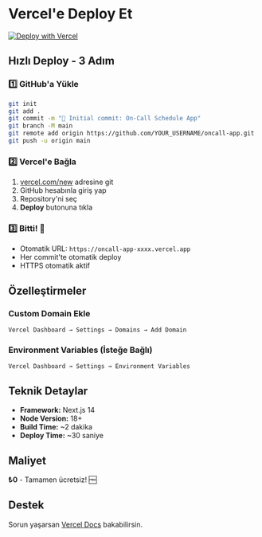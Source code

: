 # Vercel'e Deploy Et

[![Deploy with Vercel](https://vercel.com/button)](https://vercel.com/new/clone?repository-url=https://github.com/YOUR_USERNAME/oncall-app)

## Hızlı Deploy - 3 Adım

### 1️⃣ GitHub'a Yükle
```bash
git init
git add .
git commit -m "🚀 Initial commit: On-Call Schedule App"
git branch -M main
git remote add origin https://github.com/YOUR_USERNAME/oncall-app.git
git push -u origin main
```

### 2️⃣ Vercel'e Bağla
1. [vercel.com/new](https://vercel.com/new) adresine git
2. GitHub hesabınla giriş yap
3. Repository'ni seç
4. **Deploy** butonuna tıkla

### 3️⃣ Bitti! 🎉
- Otomatik URL: `https://oncall-app-xxxx.vercel.app`
- Her commit'te otomatik deploy
- HTTPS otomatik aktif

## Özelleştirmeler

### Custom Domain Ekle
```
Vercel Dashboard → Settings → Domains → Add Domain
```

### Environment Variables (İsteğe Bağlı)
```
Vercel Dashboard → Settings → Environment Variables
```

## Teknik Detaylar

- **Framework:** Next.js 14
- **Node Version:** 18+
- **Build Time:** ~2 dakika
- **Deploy Time:** ~30 saniye

## Maliyet
**₺0** - Tamamen ücretsiz! 🆓

## Destek
Sorun yaşarsan [Vercel Docs](https://vercel.com/docs) bakabilirsin.

